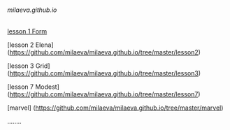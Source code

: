 ###### milaeva.github.io

[lesson 1 Form](https://github.com/milaeva/milaeva.github.io/tree/master/lesson1)


[lesson 2 Elena] (https://github.com/milaeva/milaeva.github.io/tree/master/lesson2)

[lesson 3 Grid] (https://github.com/milaeva/milaeva.github.io/tree/master/lesson3)

[lesson 7 Modest] (https://github.com/milaeva/milaeva.github.io/tree/master/lesson7)

[marvel] (https://github.com/milaeva/milaeva.github.io/tree/master/marvel)

........
